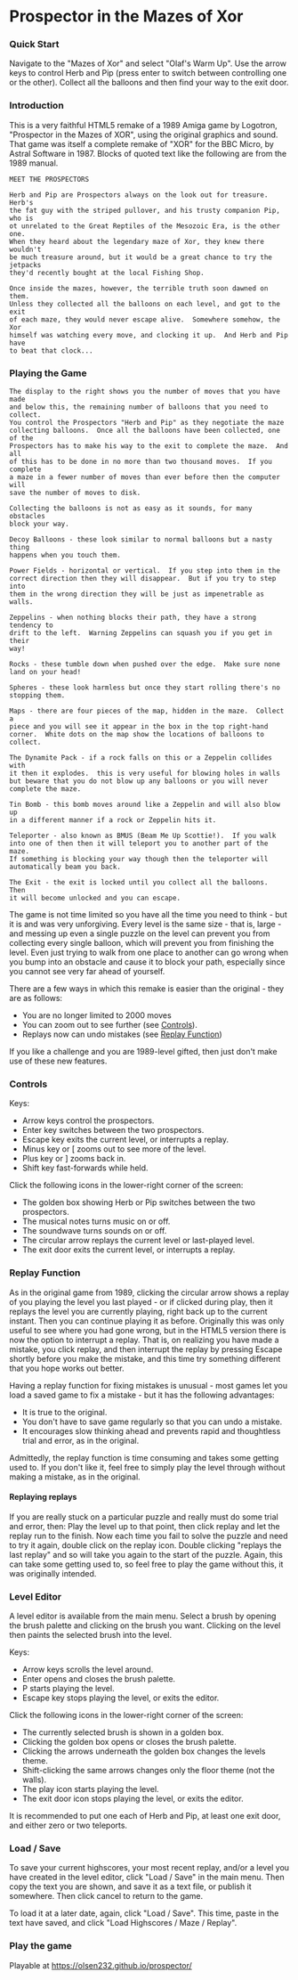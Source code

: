 # Prospector in the Mazes of Xor

### Quick Start

Navigate to the "Mazes of Xor" and select "Olaf's Warm Up".
Use the arrow keys to control Herb and Pip (press enter to switch between controlling one or the other).
Collect all the balloons and then find your way to the exit door.

### Introduction

This is a very faithful HTML5 remake of a 1989 Amiga game by Logotron, 
"Prospector in the Mazes of XOR", using the original graphics and sound.
That game was itself a complete remake of "XOR" for the BBC Micro, by Astral Software in 1987.
Blocks of quoted text like the following are from the 1989 manual.

```
MEET THE PROSPECTORS
     
Herb and Pip are Prospectors always on the look out for treasure.  Herb's
the fat guy with the striped pullover, and his trusty companion Pip, who is
ot unrelated to the Great Reptiles of the Mesozoic Era, is the other one. 
When they heard about the legendary maze of Xor, they knew there wouldn't
be much treasure around, but it would be a great chance to try the jetpacks
they'd recently bought at the local Fishing Shop.

Once inside the mazes, however, the terrible truth soon dawned on them. 
Unless they collected all the balloons on each level, and got to the exit
of each maze, they would never escape alive.  Somewhere somehow, the Xor
himself was watching every move, and clocking it up.  And Herb and Pip have
to beat that clock...
```

### Playing the Game

```
The display to the right shows you the number of moves that you have made
and below this, the remaining number of balloons that you need to collect. 
You control the Prospectors "Herb and Pip" as they negotiate the maze
collecting balloons.  Once all the balloons have been collected, one of the
Prospectors has to make his way to the exit to complete the maze.  And all
of this has to be done in no more than two thousand moves.  If you complete
a maze in a fewer number of moves than ever before then the computer will
save the number of moves to disk.
     
Collecting the balloons is not as easy as it sounds, for many obstacles
block your way.
     
Decoy Balloons - these look similar to normal balloons but a nasty thing
happens when you touch them.
     
Power Fields - horizontal or vertical.  If you step into them in the
correct direction then they will disappear.  But if you try to step into
them in the wrong direction they will be just as impenetrable as walls.
     
Zeppelins - when nothing blocks their path, they have a strong tendency to
drift to the left.  Warning Zeppelins can squash you if you get in their
way!
     
Rocks - these tumble down when pushed over the edge.  Make sure none
land on your head!
     
Spheres - these look harmless but once they start rolling there's no
stopping them.
     
Maps - there are four pieces of the map, hidden in the maze.  Collect a
piece and you will see it appear in the box in the top right-hand
corner.  White dots on the map show the locations of balloons to
collect.
     
The Dynamite Pack - if a rock falls on this or a Zeppelin collides with
it then it explodes.  this is very useful for blowing holes in walls
but beware that you do not blow up any balloons or you will never
complete the maze.
     
Tin Bomb - this bomb moves around like a Zeppelin and will also blow up
in a different manner if a rock or Zeppelin hits it.
     
Teleporter - also known as BMUS (Beam Me Up Scottie!).  If you walk
into one of then then it will teleport you to another part of the maze.
If something is blocking your way though then the teleporter will
automatically beam you back.
     
The Exit - the exit is locked until you collect all the balloons.  Then
it will become unlocked and you can escape.
```

The game is not time limited so you have all the time you need to think - but it is and was very unforgiving.
Every level is the same size - that is, large -
and messing up even a single puzzle on the level can prevent you from collecting every single balloon,
which will prevent you from finishing the level. 
Even just trying to walk from one place to another can go wrong when you bump into an obstacle and cause it
to block your path, especially since you cannot see very far ahead of yourself.

There are a few ways in which this remake is easier than the original - they are as follows:
- You are no longer limited to 2000 moves
- You can zoom out to see further (see [Controls](#Controls)).
- Replays now can undo mistakes (see [Replay Function](#Replay-Function))

If you like a challenge and you are 1989-level gifted, then just don't make use of these new features.

### Controls

Keys:
- Arrow keys control the prospectors.
- Enter key switches between the two prospectors.
- Escape key exits the current level, or interrupts a replay.
- Minus key or [ zooms out to see more of the level.
- Plus key or ] zooms back in.
- Shift key fast-forwards while held.

Click the following icons in the lower-right corner of the screen:
- The golden box showing Herb or Pip switches between the two prospectors.
- The musical notes turns music on or off.
- The soundwave turns sounds on or off.
- The circular arrow replays the current level or last-played level.
- The exit door exits the current level, or interrupts a replay.

### Replay Function

As in the original game from 1989, clicking the circular arrow shows a replay of you playing the level you last played -
or if clicked during play, then it replays the level you are currently playing, right back up to the current instant.
Then you can continue playing it as before. 
Originally this was only useful to see where you had gone wrong,
but in the HTML5 version there is now the option to interrupt a replay.
That is, on realizing you have made a mistake, you click replay,
and then interrupt the replay by pressing Escape shortly before you make the mistake,
and this time try something different that you hope works out better.

Having a replay function for fixing mistakes is unusual - most games let you load a saved game to fix a mistake -
but it has the following advantages:
- It is true to the original.
- You don't have to save game regularly so that you can undo a mistake.
- It encourages slow thinking ahead and prevents rapid and thoughtless trial and error, as in the original.

Admittedly, the replay function is time consuming and takes some getting used to.
If you don't like it, feel free to simply play the level through without making a mistake, as in the original.

#### Replaying replays
If you are really stuck on a particular puzzle and really must do some trial and error, then:
Play the level up to that point, then click replay and let the replay run to the finish.
Now each time you fail to solve the puzzle and need to try it again, double click on the replay icon.
Double clicking "replays the last replay" and so will take you again to the start of the puzzle.
Again, this can take some getting used to, so feel free to play the game without this, it was originally intended.

### Level Editor

A level editor is available from the main menu.
Select a brush by opening the brush palette and clicking on the brush you want.
Clicking on the level then paints the selected brush into the level.

Keys:
- Arrow keys scrolls the level around.
- Enter opens and closes the brush palette.
- P starts playing the level.
- Escape key stops playing the level, or exits the editor.

Click the following icons in the lower-right corner of the screen:
- The currently selected brush is shown in a golden box.
- Clicking the golden box opens or closes the brush palette.
- Clicking the arrows underneath the golden box changes the levels theme.
- Shift-clicking the same arrows changes only the floor theme (not the walls).
- The play icon starts playing the level.
- The exit door icon stops playing the level, or exits the editor.

It is recommended to put one each of Herb and Pip, at least one exit door, and either zero or two teleports.

### Load / Save

To save your current highscores, your most recent replay,
and/or a level you have created in the level editor, click "Load / Save" in the main menu.
Then copy the text you are shown, and save it as a text file, or publish it somewhere.
Then click cancel to return to the game.

To load it at a later date, again, click "Load / Save".
This time, paste in the text have saved, and click "Load Highscores / Maze / Replay".

### Play the game

Playable at https://olsen232.github.io/prospector/
